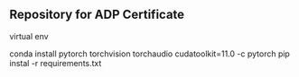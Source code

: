 ## Repository for ADP Certificate


virtual env

conda install pytorch torchvision torchaudio cudatoolkit=11.0 -c pytorch
pip instal -r requirements.txt
